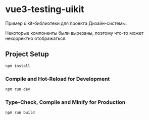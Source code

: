 # vue3-testing-uikit

Пример uikit-библиотеки для проекта Дизайн-системы.

Некоторые компоненты были вырезаны, поэтому что-то может некорректно отображаться.

## Project Setup

```sh
npm install
```

### Compile and Hot-Reload for Development

```sh
npm run dev
```

### Type-Check, Compile and Minify for Production

```sh
npm run build
```
